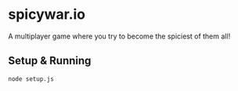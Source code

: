 # spicywar.io
A multiplayer game where you try to become the spiciest of them all!

## Setup & Running

```
node setup.js
```

